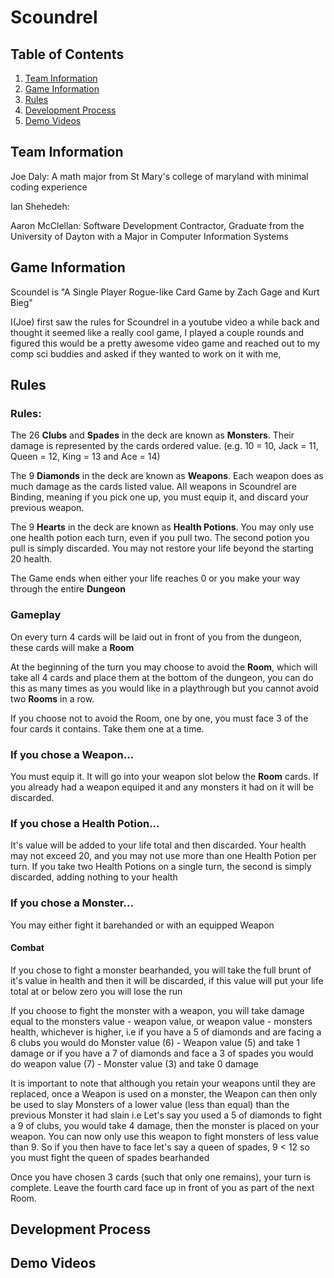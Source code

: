 # Scoundrel

## Table of Contents
1. [Team Information](#members)
2. [Game Information](#info)
3. [Rules](#rules)
4. [Development Process](#devpro)
5. [Demo Videos](#demo)

## Team Information <a name="members"></a>
Joe Daly: A math major from St Mary's college of maryland with minimal coding experience

Ian Shehedeh:

Aaron McClellan: Software Development Contractor, Graduate from the University of Dayton with a Major in Computer Information Systems

## Game Information <a name="info"></a>
Scoundel is "A Single Player Rogue-like Card Game by Zach Gage and Kurt Bieg"

I(Joe) first saw the rules for Scoundrel in a youtube video a while back and thought it seemed like a really cool game, I played a couple rounds and figured this would be a pretty awesome video game and reached out to my comp sci buddies and asked if they wanted to work on it with me, 

## Rules <a name="rules"></a>

### Rules:
The 26 **Clubs** and **Spades** in the deck are known as **Monsters**. Their damage is represented by the cards ordered value. (e.g. 10 = 10, Jack = 11, Queen = 12, King = 13 and Ace = 14)

The 9 **Diamonds** in the deck are known as **Weapons**. Each weapon does as much damage as the cards listed value. All weapons in Scoundrel are Binding, meaning if you pick one up, you must equip it, and discard your previous weapon.

The 9 **Hearts** in the deck are known as **Health Potions**. You may only use one health potion each turn, even if you pull two. The second potion you pull is simply discarded. You may not restore your life beyond the starting 20 health.

The Game ends when either your life reaches 0 or you make your way through the entire **Dungeon**

### Gameplay
On every turn 4 cards will be laid out in front of you from the dungeon, these cards will make a **Room**

At the beginning of the turn you may choose to avoid the **Room**, which will take all 4 cards and place them at the bottom of the dungeon, you can do this as many times as you would like in a playthrough but you cannot avoid two **Rooms** in a row.

If you choose not to avoid the Room, one by one, you must face 3 of the four cards it contains.
Take them one at a time.

### If you chose a Weapon...
You must equip it. It will go into your weapon slot below the **Room** cards. If you already had a weapon equiped it and any monsters it had on it will be discarded. 

### If you chose a Health Potion...
It's value will be added to your life total and then discarded. Your health may not exceed 20, and you may not use
more than one Health Potion per turn. If you take two Health Potions on a single turn, the second is
simply discarded, adding nothing to your health

### If you chose a Monster...
You may either fight it barehanded or with an equipped Weapon

#### Combat
If you chose to fight a monster bearhanded, you will take the full brunt of it's value in health and then it will be discarded, if this value will put your life total at or below zero you will lose the run

If you choose to fight the monster with a weapon, you will take damage equal to the monsters value - weapon value, or weapon value - monsters health, whichever is higher, i.e if you have a 5 of diamonds and are facing a 6 clubs you would do Monster value (6) - Weapon value (5) and take 1 damage or if you have a 7 of diamonds and face a 3 of spades you would do weapon value (7) - Monster value (3) and take 0 damage 

It is important to note that although you retain your weapons until they are replaced, once a Weapon is used on a monster, the Weapon can then only be used to slay Monsters of a lower value (less than equal) than the previous Monster it had slain 
i.e Let's say you used a 5 of diamonds to fight a 9 of clubs, you would take 4 damage, then the monster is placed on your weapon. You can now only use this weapon to fight monsters of less value than 9. So if you then have to face let's say a queen of spades, 9 < 12 so you must fight the queen of spades bearhanded

Once you have chosen 3 cards (such that only one remains), your turn is complete. Leave the fourth card
face up in front of you as part of the next Room.

## Development Process <a name="devpro"></a>

## Demo Videos <a name="demo"></a>

 
